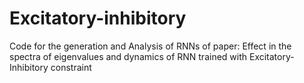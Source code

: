 # Excitatory-inhibitory
Code for the generation and Analysis of RNNs of paper: Effect in the spectra of eigenvalues and dynamics of RNN trained with Excitatory-Inhibitory constraint
